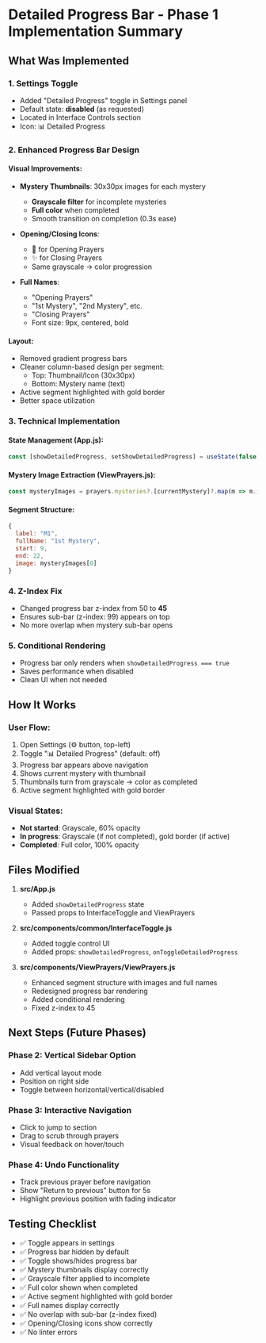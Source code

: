 # Detailed Progress Bar - Phase 1 Implementation Summary

## What Was Implemented

### 1. Settings Toggle
- Added "Detailed Progress" toggle in Settings panel
- Default state: **disabled** (as requested)
- Located in Interface Controls section
- Icon: 📊 Detailed Progress

### 2. Enhanced Progress Bar Design

#### Visual Improvements:
- **Mystery Thumbnails**: 30x30px images for each mystery
  - **Grayscale filter** for incomplete mysteries
  - **Full color** when completed
  - Smooth transition on completion (0.3s ease)
  
- **Opening/Closing Icons**:
  - 🌟 for Opening Prayers
  - ✨ for Closing Prayers
  - Same grayscale → color progression

- **Full Names**:
  - "Opening Prayers"
  - "1st Mystery", "2nd Mystery", etc.
  - "Closing Prayers"
  - Font size: 9px, centered, bold

#### Layout:
- Removed gradient progress bars
- Cleaner column-based design per segment:
  - Top: Thumbnail/Icon (30x30px)
  - Bottom: Mystery name (text)
- Active segment highlighted with gold border
- Better space utilization

### 3. Technical Implementation

#### State Management (App.js):
```javascript
const [showDetailedProgress, setShowDetailedProgress] = useState(false);
```

#### Mystery Image Extraction (ViewPrayers.js):
```javascript
const mysteryImages = prayers.mysteries?.[currentMystery]?.map(m => m.img || m.imgmo) || [];
```

#### Segment Structure:
```javascript
{
  label: "M1",
  fullName: "1st Mystery",
  start: 9,
  end: 22,
  image: mysteryImages[0]
}
```

### 4. Z-Index Fix
- Changed progress bar z-index from 50 to **45**
- Ensures sub-bar (z-index: 99) appears on top
- No more overlap when mystery sub-bar opens

### 5. Conditional Rendering
- Progress bar only renders when `showDetailedProgress === true`
- Saves performance when disabled
- Clean UI when not needed

## How It Works

### User Flow:
1. Open Settings (⚙️ button, top-left)
2. Toggle "📊 Detailed Progress" (default: off)
3. Progress bar appears above navigation
4. Shows current mystery with thumbnail
5. Thumbnails turn from grayscale → color as completed
6. Active segment highlighted with gold border

### Visual States:
- **Not started**: Grayscale, 60% opacity
- **In progress**: Grayscale (if not completed), gold border (if active)
- **Completed**: Full color, 100% opacity

## Files Modified

1. **src/App.js**
   - Added `showDetailedProgress` state
   - Passed props to InterfaceToggle and ViewPrayers

2. **src/components/common/InterfaceToggle.js**
   - Added toggle control UI
   - Added props: `showDetailedProgress`, `onToggleDetailedProgress`

3. **src/components/ViewPrayers/ViewPrayers.js**
   - Enhanced segment structure with images and full names
   - Redesigned progress bar rendering
   - Added conditional rendering
   - Fixed z-index to 45

## Next Steps (Future Phases)

### Phase 2: Vertical Sidebar Option
- Add vertical layout mode
- Position on right side
- Toggle between horizontal/vertical/disabled

### Phase 3: Interactive Navigation
- Click to jump to section
- Drag to scrub through prayers
- Visual feedback on hover/touch

### Phase 4: Undo Functionality
- Track previous prayer before navigation
- Show "Return to previous" button for 5s
- Highlight previous position with fading indicator

## Testing Checklist

- ✅ Toggle appears in settings
- ✅ Progress bar hidden by default
- ✅ Toggle shows/hides progress bar
- ✅ Mystery thumbnails display correctly
- ✅ Grayscale filter applied to incomplete
- ✅ Full color shown when completed
- ✅ Active segment highlighted with gold border
- ✅ Full names display correctly
- ✅ No overlap with sub-bar (z-index fixed)
- ✅ Opening/Closing icons show correctly
- ✅ No linter errors

